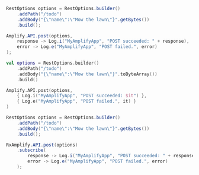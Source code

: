 <amplify-block-switcher>
<amplify-block name="Java">

```java
RestOptions options = RestOptions.builder()
    .addPath("/todo")
    .addBody("{\"name\":\"Mow the lawn\"}".getBytes())
    .build();

Amplify.API.post(options,
    response -> Log.i("MyAmplifyApp", "POST succeeded: " + response),
    error -> Log.e("MyAmplifyApp", "POST failed.", error)
);
```

</amplify-block>
<amplify-block name="Kotlin">

```kotlin
val options = RestOptions.builder()
    .addPath("/todo")
    .addBody("{\"name\":\"Mow the lawn\"}".toByteArray())
    .build()

Amplify.API.post(options,
    { Log.i("MyAmplifyApp", "POST succeeded: $it") },
    { Log.e("MyAmplifyApp", "POST failed.", it) }
)
```

</amplify-block>
<amplify-block name="RxJava">

```java
RestOptions options = RestOptions.builder()
    .addPath("/todo")
    .addBody("{\"name\":\"Mow the lawn\"}".getBytes())
    .build();

RxAmplify.API.post(options)
    .subscribe(
        response -> Log.i("MyAmplifyApp", "POST succeeded: " + response),
        error -> Log.e("MyAmplifyApp", "POST failed.", error)
    );
```

</amplify-block>
</amplify-block-switcher>
